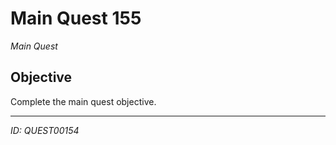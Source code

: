 # Main Quest 155

*Main Quest*

## Objective
Complete the main quest objective.

---
*ID: QUEST00154*